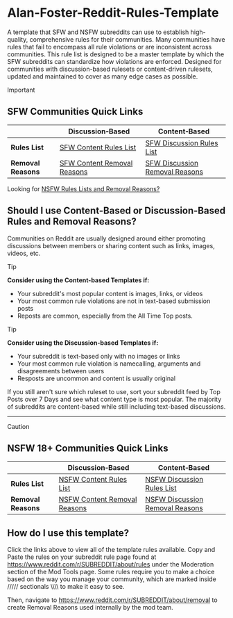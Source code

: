 # Alan-Foster-Reddit-Rules-Template
A template that SFW and NSFW subreddits can use to establish high-quality, comprehensive rules for their communities. Many communities have rules that fail to encompass all rule violations or are inconsistent across communities. This rule list is designed to be a master template by which the SFW subreddits can standardize how violations are enforced. Designed for communities with discussion-based rulesets or content-driven rulesets, updated and maintained to cover as many edge cases as possible. 

> [!IMPORTANT]
> ## SFW Communities Quick Links
> |                     | Discussion‑Based | Content‑Based |
> | ------------------- | ---------------- | ------------- |
> | **Rules List**      | [SFW Content Rules List](https://github.com/Alan-Foster/Alan-Foster-Reddit-Rules-Template/blob/main/SFW-Content-Rules-List)           | [SFW Discussion Rules List](https://github.com/Alan-Foster/Alan-Foster-Reddit-Rules-Template/blob/main/SFW-Discussion-Rule-List)            |
> | **Removal Reasons** | [SFW Content Removal Reasons](https://github.com/Alan-Foster/Alan-Foster-Reddit-Rules-Template/blob/main/SFW-Content-Removal-Reasons) | [SFW Discussion Removal Reasons](https://github.com/Alan-Foster/Alan-Foster-Reddit-Rules-Template/blob/main/SFW-Discussion-Removal-Reasons) |

Looking for [NSFW Rules Lists and Removal Reasons?](https://github.com/Alan-Foster/Alan-Foster-Reddit-Rules-Template?tab=readme-ov-file#nsfw-18-communities-quick-links)

## Should I use Content-Based or Discussion-Based Rules and Removal Reasons?
Communities on Reddit are usually designed around either promoting discussions between members or sharing content such as links, images, videos, etc.

> [!TIP]
> **Consider using the Content-based Templates if:**
- Your subreddit's most popular content is images, links, or videos
- Your most common rule violations are not in text-based submission posts
- Reposts are common, especially from the All Time Top posts.


> [!TIP]
> **Consider using the Discussion-based Templates if:**
- Your subreddit is text-based only with no images or links
- Your most common rule violation is namecalling, arguments and disagreements between users
- Resposts are uncommon and content is usually original

If you still aren't sure which ruleset to use, sort your subreddit feed by Top Posts over 7 Days and see what content type is most popular.
The majority of subreddits are content-based while still including text-based discussions.

- - -

> [!CAUTION]
> ## NSFW 18+ Communities Quick Links
> |                     | Discussion‑Based | Content‑Based |
> | ------------------- | ---------------- | ------------- |
> | **Rules List**      | [NSFW Content Rules List](https://github.com/Alan-Foster/Alan-Foster-Reddit-Rules-Template/blob/main/NSFW-Content-Rules-List)           | [NSFW Discussion Rules List](https://github.com/Alan-Foster/Alan-Foster-Reddit-Rules-Template/blob/main/NSFW-Discussion-Rules-List)           |
> | **Removal Reasons** | [NSFW Content Removal Reasons](https://github.com/Alan-Foster/Alan-Foster-Reddit-Rules-Template/blob/main/NSFW-Content-Removal-Reasons) | [NSFW Discussion Removal Reasons](https://github.com/Alan-Foster/Alan-Foster-Reddit-Rules-Template/blob/main/NSFW-Discussion-Removal-Reasons) |


## How do I use this template?
Click the links above to view all of the template rules available. Copy and Paste the rules on your subreddit rule page found at https://www.reddit.com/r/SUBREDDIT/about/rules under the Moderation section of the Mod Tools page. Some rules require you to make a choice based on the way you manage your community, which are marked inside ///// sectionals \\\\\\\ to make it easy to see.

Then, navigate to https://www.reddit.com/r/SUBREDDIT/about/removal to create Removal Reasons used internally by the mod team.
